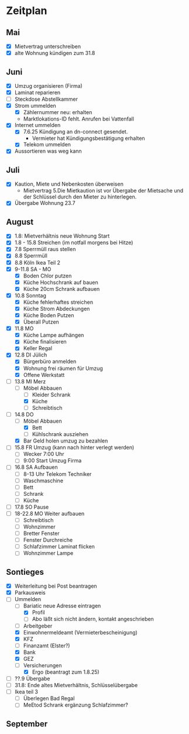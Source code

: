 # Zeitplan

## Mai

- [x] Mietvertrag unterschreiben
- [x] alte Wohnung kündigen zum 31.8

## Juni

- [x] Umzug organisieren (Firma)
- [x] Laminat reparieren
- [ ] Steckdose Abstellkammer
- [x] Strom ummelden
  - [x] Zählernummer neu: erhalten
  - Marktlokations-ID fehlt. Anrufen bei Vattenfall
- [x] Internet ummelden
  - [x] 7.6.25 Kündigung an dn-connect gesendet.
    - Vermieter hat Kündigungsbestätigung erhalten
  - [x] Telekom ummelden
- [x] Aussortieren was weg kann

## Juli

- [x] Kaution, Miete und Nebenkosten überweisen
  - Mietvertrag 5.Die Mietkaution ist vor Übergabe der Mietsache und der Schlüssel durch den Mieter zu hinterlegen.
- [x] Übergabe Wohnung 23.7

## August

- [x] 1.8: Mietverhältnis neue Wohnung Start
- [x] 1.8 - 15.8 Streichen (im notfall morgens bei Hitze)
- [x] 7.8 Sperrmüll raus stellen
- [x] 8.8 Sperrmüll
- [x] 8.8 Köln Ikea Teil 2
- [x] 9-11.8 SA - MO
  - [x] Boden Chlor putzen
  - [x] Küche Hochschrank auf bauen
  - [x] Küche 20cm Schrank aufbauen
- [x] 10.8 Sonntag
  - [x] Küche fehlerhaftes streichen
  - [x] Küche Strom Abdeckungen
  - [x] Küche Boden Putzen
  - [x] Überall Putzen
- [x] 11.8 MO
  - [x] Küche Lampe aufhängen
  - [x] Küche finalisieren
  - [x] Keller Regal
- [x] 12.8 DI Jülich
  - [x] Bürgerbüro anmelden
  - [x] Wohnung frei räumen für Umzug
  - [x] Offene Werkstatt
- [ ] 13.8 MI Merz
  - [ ] Möbel Abbauen
    - [ ] Kleider Schrank
    - [x] Küche
    - [ ] Schreibtisch
- [ ] 14.8 DO
  - [ ] Möbel Abbauen
    - [x] Bett
    - [ ] Kühlschrank ausziehen
  - [x] Bar Geld holen umzug zu bezahlen
- [ ] 15.8 FR Umzug (kann nach hinter verlegt werden)
  - [ ] Wecker 7:00 Uhr
  - [ ] 9:00 Start Umzug Firma
- [ ] 16.8 SA Aufbauen
  - [ ] 8-13 Uhr Telekom Techniker
  - [ ] Waschmaschine
  - [ ] Bett
  - [ ] Schrank
  - [ ] Küche
- [ ] 17.8 SO Pause
- [ ] 18-22.8 MO Weiter aufbauen
  - [ ] Schreibtisch
  - [ ] Wohnzimmer
  - [ ] Bretter Fenster
  - [ ] Fenster Durchreiche
  - [ ] Schlafzimmer Laminat flicken
  - [ ] Wohnzimmer Lampe

## Sontieges

- [x] Weiterleitung bei Post beantragen
- [x] Parkausweis
- [ ] Ummelden
  - [ ] Bariatic neue Adresse eintragen
    - [x] Profil
    - [ ] Abo läßt sich nicht ändern, kontakt angeschrieben
  - [ ] Arbeitgeber
  - [x] Einwohnermeldeamt (Vermieterbescheinigung)
  - [x] KFZ
  - [ ] Finanzamt (Elster?)
  - [x] Bank
  - [x] GEZ
  - [ ] Versicherungen
    - [x] Ergo (beantragt zum 1.8.25)
- [ ] ??.9 Übergabe
- [ ] 31.8: Ende altes Mietverhältnis, Schlüsselübergabe
- [ ] Ikea teil 3
  - [ ] Überlegen Bad Regal
  - [ ] MeEtod Schrank ergänzung Schlafzimmer?

## September
